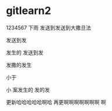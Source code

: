 # gitlearn2 #
1234567
下雨    发送到发送到大撒旦法


发送到发

发生的
发送到发

发撒的发生

小于   

小   案发生的
发的发


更新哈哈哈哈哈啊哈
再更啊啊啊啊啊啊啊 啊
